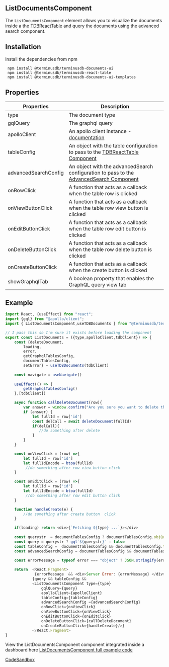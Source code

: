 ## ListDocumentsComponent
The `ListDocumentsComponent` element allows you to visualize the documents inside a the [TDBReactTable](../tdb-react-table.md) and query the documents using the advanced search component.

## Installation

Install the dependencies from npm

```
 npm install @terminusdb/terminusdb-documents-ui
 npm install @terminusdb/terminusdb-react-table
 npm install @terminusdb/terminusdb-documents-ui-templates
```

## Properties
| Properties |Description  |
|--|--|
|type|The document type
|gqlQuery|The graphql query|
|apolloClient|An apollo client instance - [documentation](https://www.apollographql.com/docs/react/)|
|tableConfig| An object with the table configuration to pass to the [TDBReactTable Component](../tdb-react-table.md)| 
|advancedSearchConfig| An object with the advancedSearch configuration to pass to the [AdvancedSearch Component](../tdb-react-table.md)| 
|onRowClick|A function that acts as a callback when the table row is clicked|
|onViewButtonClick|A function that acts as a callback when the table row view button is clicked|
|onEditButtonClick|A function that acts as a callback when the table row edit button is clicked|
|onDeleteButtonClick|A function that acts as a callback when the table row delete button is clicked|
|onCreateButtonClick|A function that acts as a callback when the create button is clicked|
|showGraphqlTab|A boolean property that enables the GraphQL query view tab|

## Example
```js
import React, {useEffect} from "react";
import {gql} from "@apollo/client";
import { ListDocumentsComponent,useTDBDocuments } from "@terminusdb/terminusdb-documents-ui-template";

// I pass this so I'm sure it exists before loading the component
export const ListDocuments = ({type,apolloClient,tdbClient}) => {    
    const {deleteDocument,
        loading,
        error,
        getGraphqlTablesConfig,
        documentTablesConfig,
        setError} = useTDBDocuments(tdbClient)
    
    const navigate = useNavigate()
    
    useEffect(() => {
        getGraphqlTablesConfig()
    },[tdbClient])

    async function callDeleteDocument(row){
        var answer = window.confirm("Are you sure you want to delete this document");
        if (answer) {
            let fullId = row['id']
            const delCall = await deleteDocument(fullId)
            if(delCall){
               //do something after delete
            }
        } 
    }

    const onViewClick = (row) =>{
        let fullId = row['id']
        let fullIdEncode = btoa(fullId)
         //do something after row view button click
    }

    const onEditClick = (row) =>{
        let fullId = row['id']
        let fullIdEncode = btoa(fullId)
         //do something after row edit button click
    }

    function handleCreate(e) {
        //do something after create button  click
    }

    if(loading) return <div>{`Fetching ${type} ...`}></div>
    
    const querystr  = documentTablesConfig ? documentTablesConfig.objQuery[type].query : null
    const query = querystr ? gql`${querystr}` : false
    const tableConfig =  documentTablesConfig && documentTablesConfig.tablesColumnsConfig ? documentTablesConfig.tablesColumnsConfig[type] : []
    const advancedSearchConfig = documentTablesConfig && documentTablesConfig.advancedSearchObj ? documentTablesConfig.advancedSearchObj[type] : null
   
    const errorMessage = typeof error === "object" ? JSON.stringify(error,null,4) : error

    return  <React.Fragment>
             {errorMessage  && <div>Server Error: {errorMessage} </div>}}
            {query && tableConfig &&
            <ListDocumentsComponent type={type}
                gqlQuery={query} 
                apolloClient={apolloClient} 
                tableConfig={tableConfig} 
                advancedSearchConfig ={advancedSearchConfig}
                onRowClick={onViewClick} 
                onViewButtonClick={onViewClick}
                onEditButtonClick={onEditClick}
                onDeleteButtonClick={callDeleteDocument}
                onCreateButtonClick={handleCreate}/>}
            </React.Fragment> 
}
```

View the ListDocumentsComponent component integrated inside a dashboard here 
[ListDocumentsComponent full example code](https://github.com/terminusdb/dashboard-examples-sandbox/blob/main/terminusdb-documents-ui-template-example/dashboard-demo/src/pages/ListDocuments.js)

[CodeSandbox](https://codesandbox.io/s/github/terminusdb/dashboard-examples-sandbox/tree/main/terminusdb-documents-ui-template-example/dashboard-demo)


